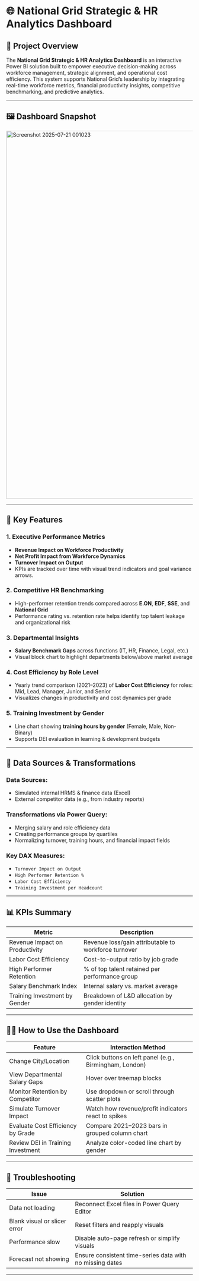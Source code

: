 # 🌐 National Grid Strategic & HR Analytics Dashboard

## 📌 Project Overview

The **National Grid Strategic & HR Analytics Dashboard** is an interactive Power BI solution built to empower executive decision-making across workforce management, strategic alignment, and operational cost efficiency. This system supports National Grid’s leadership by integrating real-time workforce metrics, financial productivity insights, competitive benchmarking, and predictive analytics.

---

## 🖼️ Dashboard Snapshot


<img width="1757" height="991" alt="Screenshot 2025-07-21 001023" src="https://github.com/user-attachments/assets/407c617c-3ed4-4a95-a441-252967396acb" />


---

## 🧭 Key Features

### 1. Executive Performance Metrics
- **Revenue Impact on Workforce Productivity**
- **Net Profit Impact from Workforce Dynamics**
- **Turnover Impact on Output**
- KPIs are tracked over time with visual trend indicators and goal variance arrows.

### 2. Competitive HR Benchmarking
- High-performer retention trends compared across **E.ON**, **EDF**, **SSE**, and **National Grid**
- Performance rating vs. retention rate helps identify top talent leakage and organizational risk

### 3. Departmental Insights
- **Salary Benchmark Gaps** across functions (IT, HR, Finance, Legal, etc.)
- Visual block chart to highlight departments below/above market average

### 4. Cost Efficiency by Role Level
- Yearly trend comparison (2021–2023) of **Labor Cost Efficiency** for roles: Mid, Lead, Manager, Junior, and Senior
- Visualizes changes in productivity and cost dynamics per grade

### 5. Training Investment by Gender
- Line chart showing **training hours by gender** (Female, Male, Non-Binary)
- Supports DEI evaluation in learning & development budgets

---

## 🧰 Data Sources & Transformations

### Data Sources:
- Simulated internal HRMS & finance data (Excel)
- External competitor data (e.g., from industry reports)

### Transformations via Power Query:
- Merging salary and role efficiency data
- Creating performance groups by quartiles
- Normalizing turnover, training hours, and financial impact fields

### Key DAX Measures:
- `Turnover Impact on Output`
- `High Performer Retention %`
- `Labor Cost Efficiency`
- `Training Investment per Headcount`

---

## 📊 KPIs Summary

| Metric                               | Description                                             |
|--------------------------------------|---------------------------------------------------------|
| Revenue Impact on Productivity       | Revenue loss/gain attributable to workforce turnover    |
| Labor Cost Efficiency                | Cost-to-output ratio by job grade                       |
| High Performer Retention             | % of top talent retained per performance group          |
| Salary Benchmark Index               | Internal salary vs. market average                      |
| Training Investment by Gender        | Breakdown of L&D allocation by gender identity          |



---


## 🧑‍🏫 How to Use the Dashboard

| Feature                             | Interaction Method                                      |
|-------------------------------------|----------------------------------------------------------|
| Change City/Location                | Click buttons on left panel (e.g., Birmingham, London)   |
| View Departmental Salary Gaps       | Hover over treemap blocks                               |
| Monitor Retention by Competitor     | Use dropdown or scroll through scatter plots             |
| Simulate Turnover Impact            | Watch how revenue/profit indicators react to spikes      |
| Evaluate Cost Efficiency by Grade   | Compare 2021–2023 bars in grouped column chart           |
| Review DEI in Training Investment   | Analyze color-coded line chart by gender                 |

---


## 🧩 Troubleshooting

| Issue                         | Solution                                                |
|-------------------------------|----------------------------------------------------------|
| Data not loading              | Reconnect Excel files in Power Query Editor             |
| Blank visual or slicer error  | Reset filters and reapply visuals                       |
| Performance slow              | Disable auto-page refresh or simplify visuals           |
| Forecast not showing          | Ensure consistent time-series data with no missing dates|

---



